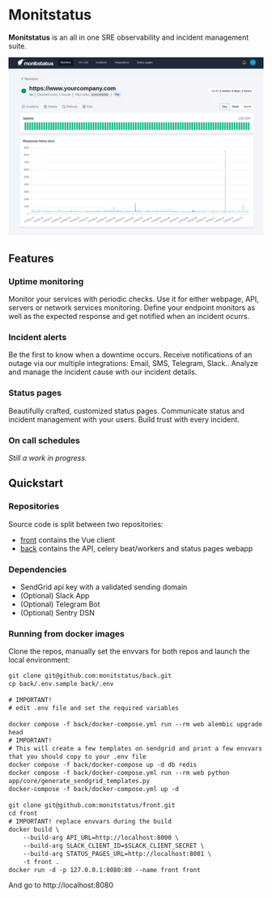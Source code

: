 # Monitstatus 

**Monitstatus** is an all in one SRE observability and incident management suite.

[![Monitor detail](img/main.webp)](https://monitstatus.com/)

## Features

### Uptime monitoring

Monitor your services with periodic checks. Use it for either webpage, API, servers or network services monitoring. Define your endpoint monitors as well as the expected response and get notified when an incident ocurrs.

### Incident alerts

Be the first to know when a downtime occurs. Receive notifications of an outage via our multiple integrations: Email, SMS, Telegram, Slack.. Analyze and manage the incident cause with our incident details.

### Status pages

Beautifully crafted, customized status pages. Communicate status and incident management with your users. Build trust with every incident.

### On call schedules

*Still a work in progress.*

## Quickstart

### Repositories

Source code is split between two repositories:

 * [front](https://github.com/monitstatus/front) contains the Vue client
 * [back](https://github.com/monitstatus/back) contains the API, celery beat/workers and status pages webapp

### Dependencies

 - SendGrid api key with a validated sending domain
 - (Optional) Slack App
 - (Optional) Telegram Bot
 - (Optional) Sentry DSN

### Running from docker images

Clone the repos, manually set the envvars for both repos and launch the local environment:

    git clone git@github.com:monitstatus/back.git
    cp back/.env.sample back/.env

    # IMPORTANT!
    # edit .env file and set the required variables

    docker compose -f back/docker-compose.yml run --rm web alembic upgrade head 
    # IMPORTANT!
    # This will create a few templates on sendgrid and print a few envvars that you should copy to your .env file
    docker compose -f back/docker-compose up -d db redis
    docker compose -f back/docker-compose.yml run --rm web python app/core/generate_sendgrid_templates.py
    docker-compose -f back/docker-compose.yml up -d

    git clone git@github.com:monitstatus/front.git
    cd front
    # IMPORTANT! replace envvars during the build
    docker build \
        --build-arg API_URL=http://localhost:8000 \
        --build-arg SLACK_CLIENT_ID=$SLACK_CLIENT_SECRET \
        --build-arg STATUS_PAGES_URL=http://localhost:8001 \
        -t front .
    docker run -d -p 127.0.0.1:8080:80 --name front front

And go to http://localhost:8080
